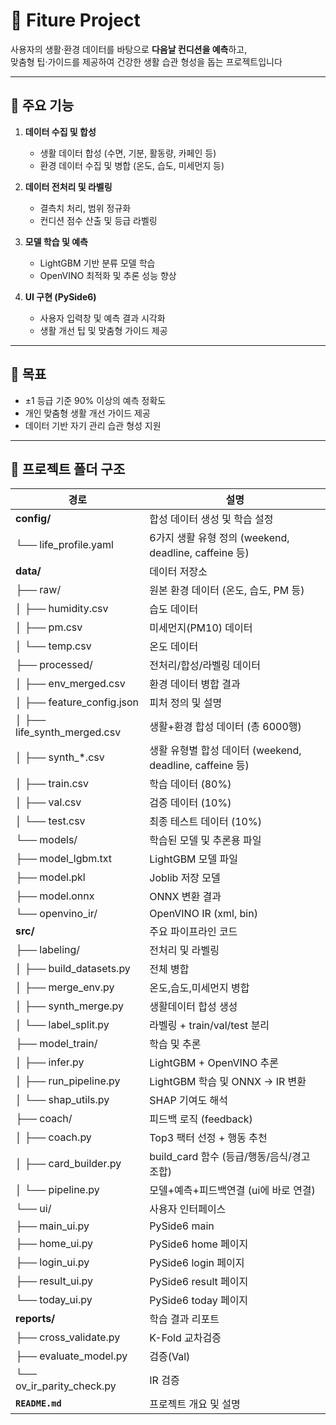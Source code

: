 
# 🌟 Fiture Project

사용자의 생활·환경 데이터를 바탕으로 **다음날 컨디션을 예측**하고,  
맞춤형 팁·가이드를 제공하여 건강한 생활 습관 형성을 돕는 프로젝트입니다

---


## 🚀 주요 기능
1. **데이터 수집 및 합성**  
   - 생활 데이터 합성 (수면, 기분, 활동량, 카페인 등)  
   - 환경 데이터 수집 및 병합 (온도, 습도, 미세먼지 등)

2. **데이터 전처리 및 라벨링**  
   - 결측치 처리, 범위 정규화  
   - 컨디션 점수 산출 및 등급 라벨링

3. **모델 학습 및 예측**  
   - LightGBM 기반 분류 모델 학습  
   - OpenVINO 최적화 및 추론 성능 향상

4. **UI 구현 (PySide6)**  
   - 사용자 입력창 및 예측 결과 시각화  
   - 생활 개선 팁 및 맞춤형 가이드 제공

---

## 🎯 목표
- ±1 등급 기준 90% 이상의 예측 정확도
- 개인 맞춤형 생활 개선 가이드 제공
- 데이터 기반 자기 관리 습관 형성 지원

---

## 📂 프로젝트 폴더 구조


| 경로 | 설명 |
|------|------|
| **config/** | 합성 데이터 생성 및 학습 설정 |
| └── life_profile.yaml | 6가지 생활 유형 정의 (weekend, deadline, caffeine 등) |
| **data/** | 데이터 저장소 |
| ├── raw/ | 원본 환경 데이터 (온도, 습도, PM 등) |
| │   ├── humidity.csv | 습도 데이터 |
| │   ├── pm.csv | 미세먼지(PM10) 데이터 |
| │   └── temp.csv | 온도 데이터 |
| ├── processed/ | 전처리/합성/라벨링 데이터 |
| │   ├── env_merged.csv | 환경 데이터 병합 결과 |
| │   ├── feature_config.json | 피처 정의 및 설명 |
| │   ├── life_synth_merged.csv | 생활+환경 합성 데이터 (총 6000행) |
| │   ├── synth_*.csv | 생활 유형별 합성 데이터 (weekend, deadline, caffeine 등) |
| │   ├── train.csv | 학습 데이터 (80%) |
| │   ├── val.csv | 검증 데이터 (10%) |
| │   └── test.csv | 최종 테스트 데이터 (10%) |
| └── models/ | 학습된 모델 및 추론용 파일 |
|     ├── model_lgbm.txt | LightGBM 모델 파일 |
|     ├── model.pkl | Joblib 저장 모델 |
|     ├── model.onnx | ONNX 변환 결과 |
|     └── openvino_ir/ | OpenVINO IR (xml, bin) |
| **src/** | 주요 파이프라인 코드 |
| ├── labeling/ | 전처리 및 라벨링 |
| │   ├── build_datasets.py | 전체 병합 |
| │   ├── merge_env.py | 온도,습도,미세먼지 병합 |
| │   ├── synth_merge.py | 생활데이터 합성 생성 |
| │   └── label_split.py | 라벨링 + train/val/test 분리 |
| ├── model_train/ | 학습 및 추론 |
| │   ├── infer.py | LightGBM + OpenVINO 추론 |
| │   ├── run_pipeline.py | LightGBM 학습 및 ONNX -> IR 변환 |
| │   └── shap_utils.py | SHAP 기여도 해석 |
| ├── coach/ | 피드백 로직 (feedback) |
| │   ├── coach.py | Top3 팩터 선정 + 행동 추천 |
| │   ├── card_builder.py | build_card 함수 (등급/행동/음식/경고 조합) |
| │   └── pipeline.py | 모델+예측+피드백연결 (ui에 바로 연결) |
| └── ui/ | 사용자 인터페이스 |
|     ├── main_ui.py | PySide6 main |
|     ├── home_ui.py | PySide6 home 페이지 |
|     ├── login_ui.py | PySide6 login 페이지 |
|     ├── result_ui.py | PySide6 result 페이지 |
|     └── today_ui.py | PySide6 today 페이지 |
| **reports/** | 학습 결과 리포트 |
| ├── cross_validate.py | K-Fold 교차검증 |
| ├── evaluate_model.py | 검증(Val) |
| └── ov_ir_parity_check.py | IR 검증 |
| **`README.md`**               | 프로젝트 개요 및 설명 |




